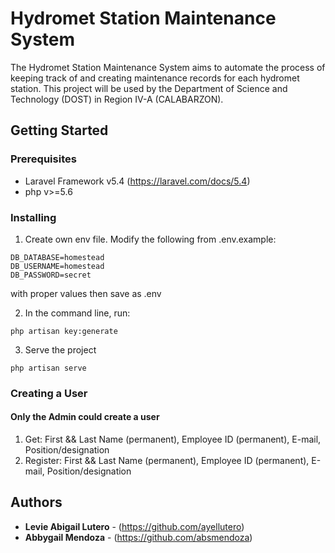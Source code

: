 # Hydromet Station Maintenance System

The Hydromet Station Maintenance System aims to automate the process of keeping track of and creating maintenance records for each hydromet station. This project will be used by the Department of Science and Technology (DOST) in Region IV-A (CALABARZON).

## Getting Started
### Prerequisites
* Laravel Framework v5.4 (https://laravel.com/docs/5.4)
* php v>=5.6
### Installing
1. Create own env file. Modify the following from .env.example:
```
DB_DATABASE=homestead
DB_USERNAME=homestead
DB_PASSWORD=secret
```
with proper values then save as .env

2. In the command line, run:
```
php artisan key:generate
```

3. Serve the project
```
php artisan serve
```
### Creating a User
#### Only the Admin could create a user
1. Get: First && Last Name (permanent), Employee ID (permanent), E-mail, Position/designation
2. Register: First && Last Name (permanent), Employee ID (permanent), E-mail, Position/designation

## Authors
* **Levie Abigail Lutero** - (https://github.com/ayellutero)
* **Abbygail Mendoza** - (https://github.com/absmendoza)